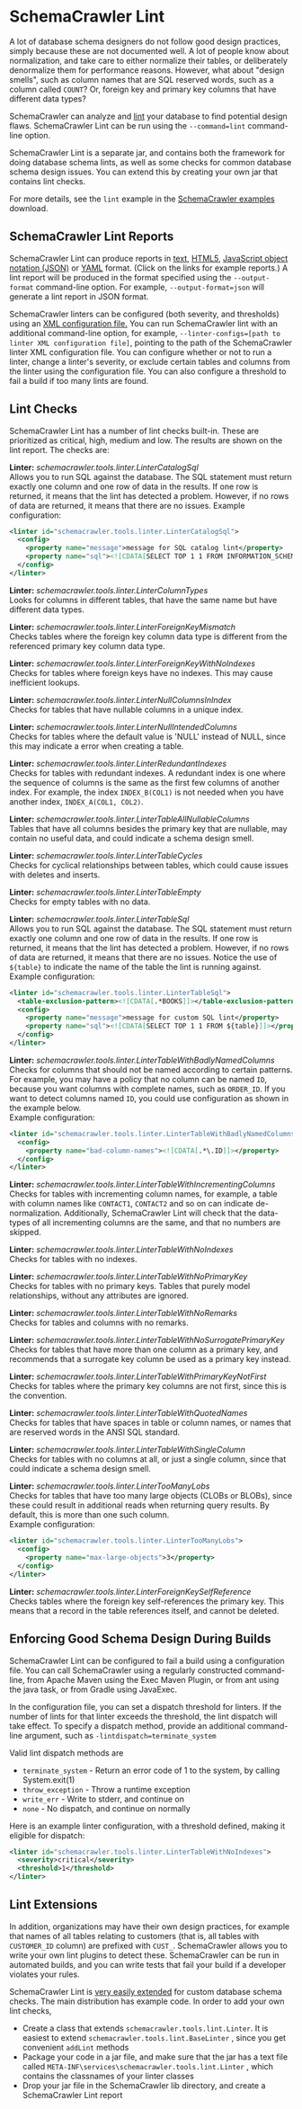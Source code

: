 # SchemaCrawler Lint

A lot of database schema designers do not follow good design practices, simply because these 
are not documented well. A lot of people know about normalization, and take care to either 
normalize their tables, or deliberately denormalize them for performance reasons. However, 
what about "design smells", such as column names that are SQL reserved words, such as a 
column called `COUNT`? Or, foreign key and primary key columns that have different data 
types?

SchemaCrawler can analyze and
[lint](https://en.wikipedia.org/wiki/Lint_(software)) your database to find
potential design flaws. SchemaCrawler Lint can be run using the 
`--command=lint` command-line option.

SchemaCrawler Lint is a separate jar, and contains both the framework for doing database 
schema lints, as well as some checks for common database schema design issues. You can 
extend this by creating your own jar that contains lint checks.

For more details, see the `lint` example in the 
[SchemaCrawler examples](http://github.com/schemacrawler/SchemaCrawler/releases/) 
download.

## SchemaCrawler Lint Reports

SchemaCrawler Lint can produce reports in 
[text](lint-report-examples/lint_report.text), 
[HTML5](lint-report-examples/lint_report.html),
[JavaScript object notation (JSON)](lint-report-examples/lint_report.json) or
[YAML](lint-report-examples/lint_report.yaml) format. 
(Click on the links for example reports.) 
A lint report will be produced in the format specified using the 
`--output-format` command-line option. For example,
`--output-format=json` will generate a lint report in JSON format.

SchemaCrawler linters can be configured (both severity, and thresholds) using
an [XML configuration file.](config/schemacrawler-linter-configs.xml) You can run SchemaCrawler
lint with an additional command-line option, for example, 
`--linter-configs=[path to linter XML configuration file]`, 
pointing to the path of the SchemaCrawler linter XML configuration file. You can
configure whether or not to run a linter, change a linter's severity, or exclude
certain tables and columns from the linter using the configuration file. You can 
also configure a threshold to fail a build if too many lints are found.

## Lint Checks

SchemaCrawler Lint has a number of lint checks built-in. These are prioritized
as critical, high, medium and low. The results are shown on the lint report.
The checks are:

**Linter:** *schemacrawler.tools.linter.LinterCatalogSql*    
Allows you to run SQL against the database. The SQL statement must
return exactly one column and one row of data in the results. If one row
is returned, it means that the lint has detected a problem. However, if
no rows of data are returned, it means that there are no issues. 
Example configuration:

```xml
<linter id="schemacrawler.tools.linter.LinterCatalogSql">
  <config>
    <property name="message">message for SQL catalog lint</property>
    <property name="sql"><![CDATA[SELECT TOP 1 1 FROM INFORMATION_SCHEMA.TABLES]]></property>
  </config>
</linter>
```

**Linter:** *schemacrawler.tools.linter.LinterColumnTypes*   
Looks for columns in different tables, that have the same name but have
different data types.

**Linter:** *schemacrawler.tools.linter.LinterForeignKeyMismatch*   
Checks tables where the foreign key column data type is different from
the referenced primary key column data type.

**Linter:** *schemacrawler.tools.linter.LinterForeignKeyWithNoIndexes*   
Checks for tables where foreign keys have no indexes. This may cause
inefficient lookups.

**Linter:** *schemacrawler.tools.linter.LinterNullColumnsInIndex*    
Checks for tables that have nullable columns in a unique index.

**Linter:** *schemacrawler.tools.linter.LinterNullIntendedColumns*    
Checks for tables where the default value is 'NULL' instead of NULL,
since this may indicate a error when creating a table.

**Linter:** *schemacrawler.tools.linter.LinterRedundantIndexes*   
Checks for tables with redundant indexes. A redundant index is one where
the sequence of columns is the same as the first few columns of another
index. For example, the index `INDEX_B(COL1)` is not needed when you have
another index, `INDEX_A(COL1, COL2)`.

**Linter:** *schemacrawler.tools.linter.LinterTableAllNullableColumns*   
Tables that have all columns besides the primary key that are nullable,
may contain no useful data, and could indicate a schema design smell.

**Linter:** *schemacrawler.tools.linter.LinterTableCycles*   
Checks for cyclical relationships between tables, which could cause
issues with deletes and inserts.

**Linter:** *schemacrawler.tools.linter.LinterTableEmpty*   
Checks for empty tables with no data.

**Linter:** *schemacrawler.tools.linter.LinterTableSql*   
Allows you to run SQL against the database. The SQL statement must
return exactly one column and one row of data in the results. If one row
is returned, it means that the lint has detected a problem. However, if
no rows of data are returned, it means that there are no issues.
Notice the use of `${table}` to indicate the name of the table the lint
is running against.   
Example configuration:

```xml
<linter id="schemacrawler.tools.linter.LinterTableSql">
  <table-exclusion-pattern><![CDATA[.*BOOKS]]></table-exclusion-pattern>
  <config>
    <property name="message">message for custom SQL lint</property>
    <property name="sql"><![CDATA[SELECT TOP 1 1 FROM ${table}]]></property>
  </config>
</linter>
```

**Linter:** *schemacrawler.tools.linter.LinterTableWithBadlyNamedColumns*   
Checks for columns that should not be named according to certain patterns.
For example, you may have a policy that no column can be named `ID`,
because you want columns with complete names, such as `ORDER_ID`.
If you want to detect columns named `ID`, you could use configuration as
shown in the example below.  
Example configuration:

```xml
<linter id="schemacrawler.tools.linter.LinterTableWithBadlyNamedColumns">
  <config>
    <property name="bad-column-names"><![CDATA[.*\.ID]]></property>
  </config>
</linter>
```

**Linter:** *schemacrawler.tools.linter.LinterTableWithIncrementingColumns*   
Checks for tables with incrementing column names, for example, a table
with column names like `CONTACT1`, `CONTACT2` and so on can indicate
de-normalization. Additionally, SchemaCrawler Lint will check that the
data-types of all incrementing columns are the same, and that no numbers
are skipped.

**Linter:** *schemacrawler.tools.linter.LinterTableWithNoIndexes*   
Checks for tables with no indexes.

**Linter:** *schemacrawler.tools.linter.LinterTableWithNoPrimaryKey*   
Checks for tables with no primary keys. Tables that purely model
relationships, without any attributes are ignored.

**Linter:** *schemacrawler.tools.linter.LinterTableWithNoRemarks*   
Checks for tables and columns with no remarks.

**Linter:** *schemacrawler.tools.linter.LinterTableWithNoSurrogatePrimaryKey*   
Checks for tables that have more than one column as a primary key, and recommends 
that a surrogate key column be used as a primary key instead.

**Linter:** *schemacrawler.tools.linter.LinterTableWithPrimaryKeyNotFirst*   
Checks for tables where the primary key columns are not first, since
this is the convention.

**Linter:** *schemacrawler.tools.linter.LinterTableWithQuotedNames*   
Checks for tables that have spaces in table or column names, or names
that are reserved words in the ANSI SQL standard.

**Linter:** *schemacrawler.tools.linter.LinterTableWithSingleColumn*   
Checks for tables with no columns at all, or just a single column, since
that could indicate a schema design smell.

**Linter:** *schemacrawler.tools.linter.LinterTooManyLobs*   
Checks for tables that have too many large objects (CLOBs or BLOBs),
since these could result in additional reads when returning query
results. By default, this is more than one such column.   
Example configuration:

```xml
<linter id="schemacrawler.tools.linter.LinterTooManyLobs">
  <config>
    <property name="max-large-objects">3</property>
  </config>
</linter>
```

**Linter:** *schemacrawler.tools.linter.LinterForeignKeySelfReference*   
Checks tables where the foreign key self-references the primary key. 
This means that a record in the table references itself, and
cannot be deleted.


## Enforcing Good Schema Design During Builds

SchemaCrawler Lint can be configured to fail a build using a configuration file. 
You can call SchemaCrawler using a regularly constructed command-line, 
from Apache Maven using the Exec Maven Plugin, or from ant using the 
java task, or from Gradle using JavaExec.

In the configuration file, you can set a dispatch threshold for linters. 
If the number of lints for that linter exceeds the 
threshold, the lint dispatch will take effect. To specify a dispatch method,
provide an additional command-line argument, such as 
`-lintdispatch=terminate_system`

Valid lint dispatch methods are 

- `terminate_system` - Return an error code of 1 to the system, by calling System.exit(1)
- `throw_exception` - Throw a runtime exception
- `write_err` - Write to stderr, and continue on
- `none` - No dispatch, and continue on normally

Here is an example linter configuration, with a threshold defined, making it eligible for dispatch:

```xml
<linter id="schemacrawler.tools.linter.LinterTableWithNoIndexes">
  <severity>critical</severity>
  <threshold>1</threshold>
</linter>
```

## Lint Extensions

In addition, organizations may have their own design practices, for example that names of 
all tables relating to customers (that is, all tables with `CUSTOMER_ID` column) are 
prefixed with `CUST_`. SchemaCrawler allows you to write your own lint plugins to detect 
these. SchemaCrawler can be run in automated builds, and you can write tests that fail your 
build if a developer violates your rules.

SchemaCrawler Lint is [very easily extended](plugins.html) for custom database schema checks.
The main distribution has example code. In order to add your own lint checks,

- Create a class that extends `schemacrawler.tools.lint.Linter`. 
  It is easiest to extend `schemacrawler.tools.lint.BaseLinter` , since you get 
  convenient `addLint` methods 
- Package your code in a jar file, and make sure that the jar has a text file 
  called `META-INF\services\schemacrawler.tools.lint.Linter` , 
  which contains the classnames of your linter classes 
- Drop your jar file in the SchemaCrawler lib directory, and create a 
  SchemaCrawler Lint report
